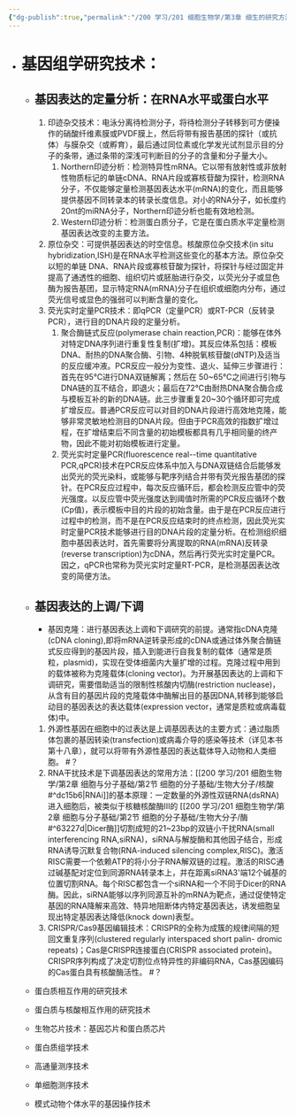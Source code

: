 ```yaml
---
{"dg-publish":true,"permalink":"/200 学习/201 细胞生物学/第3章 细生的研究方法/第5节 基因组学研究技术/基因组学研究技术/","title":"基因组学研究技术","created":"2024-01-08T18:42:39.201+08:00","updated":"2024-01-17T13:18:41.227+08:00"}
---
```


- # 基因组学研究技术：
	- ## 基因表达的定量分析：在RNA水平或蛋白水平
		1. 印迹杂交技术：电泳分离待检测分子，将待检测分子转移到可方便操作的硝酸纤维素膜或PVDF膜上，然后将带有报告基团的探针（或抗体）与膜杂交（或孵育），最后通过同位素或化学发光试剂显示目的分子的条带，通过条带的深浅可判断目的分子的含量和分子量大小。
			1. Northern印迹分析：检测特异性mRNA。它以带有放射性或非放射性物质标记的单链cDNA、RNA片段或寡核苷酸为探针，检测RNA分子，不仅能够定量检测基因表达水平(mRNA)的变化，而且能够提供基因不同转录本的转录长度信息。对小的RNA分子，如长度约20nt的miRNA分子，Northern印迹分析也能有效地检测。
			2. Western印迹分析：检测蛋白质分子，它是在蛋白质水平定量检测基因表达改变的主要方法。
		2. 原位杂交：可提供基因表达的时空信息。核酸原位杂交技术(in situ hybridization,ISH)是在RNA水平检测这些变化的基本方法。原位杂交以短的单链 DNA、RNA片段或寡核苷酸为探针，将探针与经过固定并提高了通透性的细胞、组织切片或胚胎进行杂交，以荧光分子或显色酶为报告基团，显示特定RNA(mRNA)分子在组织或细胞内分布，通过荧光信号或显色的强弱可以判断含量的变化。
		3. 荧光实时定量PCR技术：即qPCR（定量PCR）或RT-PCR（反转录PCR），进行目的DNA片段的定量分析。
			1. 聚合酶链式反应(polymerase chain reaction,PCR)：能够在体外对特定DNA序列进行重复性复制(扩增)。其反应体系包括：模板DNA、耐热的DNA聚合酶、引物、4种脱氧核苷酸(dNTP)及适当的反应缓冲液。PCR反应一般分为变性、退火、延伸三步骤进行：首先在95℃进行DNA双链解离；然后在 50~65℃之间进行引物与DNA链的互不结合，即退火；最后在72℃由耐热DNA聚合酶合成与模板互补的新的DNA链。此三步骤重复20~30个循环即可完成扩增反应。普通PCR反应可以对目的DNA片段进行高效地克隆，能够非常灵敏地检测目的DNA片段。但由于PCR高效的指数扩增过程，在扩增结束后不同含量的初始模板都具有几乎相同量的终产物，因此不能对初始模板进行定量。
			2. 荧光实时定量PCR(fluorescence real--time quantitative PCR,qPCR)技术在PCR反应体系中加入与DNA双链结合后能够发出荧光的荧光染料，或能够与靶序列结合并带有荧光报告基团的探针。在PCR反应过程中，每次反应循环后，都会检测反应管中的荧光强度。以反应管中荧光强度达到阈值时所需的PCR反应循环个数(Cp值)，表示模板中目的片段的初始含量。由于是在PCR反应进行过程中的检测，而不是在PCR反应结束时的终点检测，因此荧光实时定量PCR技术能够进行目的DNA片段的定量分析。在检测组织细胞中基因表达时，首先需要将分离提取的RNA(mRNA)反转录(reverse transcription)为cDNA，然后再行荧光实时定量PCR。因之，qPCR也常称为荧光实时定量RT-PCR，是检测基因表达改变的简便方法。

	- ## 基因表达的上调/下调
		- 基因克隆：进行基因表达上调和下调研究的前提。通常指cDNA克隆(cDNA cloning),即将mRNA逆转录形成的cDNA或通过体外聚合酶链式反应得到的基因片段，插入到能进行自我复制的载体（通常是质粒，plasmid)，实现在受体细菌内大量扩增的过程。克隆过程中用到的载体被称为克隆载体(cloning vector)。为开展基因表达的上调和下调研究，需要借助适当的限制性核酸内切酶(restriction nuclease)，从含有目的基因片段的克隆载体中酶解出目的基因DNA,转移到能够启动目的基因表达的表达载体(expression vector，通常是质粒或病毒载体)中。
		1. 外源性基因在细胞中的过表达是上调基因表达的主要方式：通过脂质体包裹的基因转染(transfection)或病毒介导的感染等技术（详见本书第十八章），就可以将带有外源性基因的表达载体导入动物和人类细胞。 #？
		2. RNA干扰技术是下调基因表达的常用方法：[[200 学习/201 细胞生物学/第2章 细胞与分子基础/第2节 细胞的分子基础/生物大分子/核酸#^dc15b6\|RNAi]]的基本原理：一定数量的外源性双链RNA(dsRNA)进入细胞后，被类似于核糖核酸酶Ⅲ的 [[200 学习/201 细胞生物学/第2章 细胞与分子基础/第2节 细胞的分子基础/生物大分子/酶#^63227d\|Dicer酶]]切割成短的21~23bp的双链小干扰RNA(small interferencing RNA,siRNA)，siRNA与解旋酶和其他因子结合，形成RNA诱导沉默复合物(RNA-induced silencing complex,RISC)。激活RISC需要一个依赖ATP的将小分子RNA解双链的过程。激活的RISC通过碱基配对定位到同源RNA转录本上，并在距离siRNA3'端12个碱基的位置切割RNA。每个RISC都包含一个siRNA和一个不同于Dicer的RNA酶。因此，siRNA能够以序列同源互补的mRNA为靶点，通过促使特定基因的RNA降解来高效、特异地阻断体内特定基因表达，诱发细胞呈现出特定基因表达降低(knock down)表型。
		3. CRISPR/Cas9基因编辑技术：CRISPR的全称为成簇的规律间隔的短回文重复序列(clustered regularly interspaced short palin- dromic repeats)；Cas是CRISPR连接蛋白(CRISPR associated protein)。CRISPR序列构成了决定切割位点特异性的非编码RNA，Cas基因编码的Cas蛋白具有核酸酶活性。 #？ 
	- 蛋白质相互作用的研究技术
	- 蛋白质与核酸相互作用的研究技术
	- 生物芯片技术：基因芯片和蛋白质芯片
	- 蛋白质组学技术
	- 高通量测序技术
	- 单细胞测序技术
	- 模式动物个体水平的基因操作技术